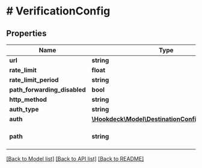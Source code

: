 # # VerificationConfig

## Properties

Name | Type | Description | Notes
------------ | ------------- | ------------- | -------------
**url** | **string** |  |
**rate_limit** | **float** |  | [optional]
**rate_limit_period** | **string** |  | [optional]
**path_forwarding_disabled** | **bool** |  | [optional]
**http_method** | **string** |  | [optional]
**auth_type** | **string** |  | [optional]
**auth** | [**\Hookdeck\Model\DestinationConfigMockAPIAuth**](DestinationConfigMockAPIAuth.md) |  | [optional]
**path** | **string** | Path for the CLI destination |

[[Back to Model list]](../../README.md#models) [[Back to API list]](../../README.md#endpoints) [[Back to README]](../../README.md)
